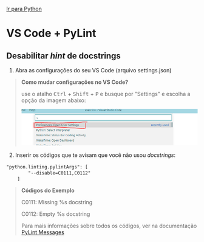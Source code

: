 [Ir para Python](python.md)

# VS Code + PyLint

## Desabilitar *hint* de docstrings

1. Abra as configurações do seu VS Code (arquivo settings.json)

> **Como mudar configurações no VS Code?**
>
> use o atalho <kbd>Ctrl</kbd> + <kbd>Shift</kbd> + <kbd>P</kbd> e busque por "Settings" e escolha a opção da imagem abaixo:
> 
> ![vs-code-pylint-docstrings](/assets/vs-code-pylint-docstrings.png)

2. Inserir os códigos que te avisam que você não usou *docstrings*:

```
"python.linting.pylintArgs": [
        "--disable=C0111,C0112"
    ]
```
> **Códigos do Exemplo**
>
> C0111: Missing %s docstring
>
> C0112: Empty %s docstring
>
> Para mais informações sobre todos os códigos, ver na documentação [PyLint Messages](http://pylint-messages.wikidot.com/all-codes)
